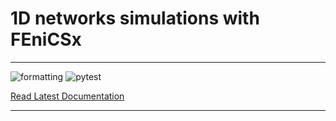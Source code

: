 # 1D networks simulations with FEniCSx
_________________

![formatting](https://github.com/cdaversin/networks_fenicsx/actions/workflows/check_formatting.yml/badge.svg)
![pytest](https://github.com/cdaversin/networks_fenicsx/actions/workflows/test_package.yml/badge.svg)



[Read Latest Documentation](https://cdaversin.github.io/networks_fenicsx/)
_________________

